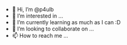 - 👋 Hi, I’m @p4ulb
- 👀 I’m interested in ...
- 🌱 I’m currently learning as much as I can :D
- 💞️ I’m looking to collaborate on ...
- 📫 How to reach me ...

<!---
p4ulb/p4ulb is a ✨ special ✨ repository because its `README.md` (this file) appears on your GitHub profile.
You can click the Preview link to take a look at your changes.
--->
